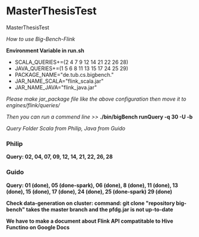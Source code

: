 # MasterThesisTest
MasterThesisTest

*How to use Big-Bench-Flink*

**Environment Variable in run.sh**
- SCALA_QUERIES+=(2 4 7 9 12 14 21 22 26 28)
- JAVA_QUERIES+=(1 5 6 8 11 13 15 17 24 25 29)
- PACKAGE_NAME="de.tub.cs.bigbench."
- JAR_NAME_SCALA="flink_scala.jar"
- JAR_NAME_JAVA="flink_java.jar"

*Please make jar_package file like the above configuration then move it to engines/flink/queries/*

*Then you can run a commend line >>* **./bin/bigBench runQuery -q 30 -U -b**




*Query Folder Scala from Philip, Java from Guido*

### Philip 
**Query: 02, 04, 07, 09, 12, 14, 21, 22, 26, 28**

### Guido
**Query: 01 (done), 05 (done-spark), 06 (done), 8 (done), 11 (done), 13 (done), 15 (done), 17 (done), 24 (done), 25 (done-spark) 29 (done)**

**Check data-generation on cluster: command: git clone "repository big-bench" takes the master branch and the pfdg.jar is not up-to-date**

**We have to make a document about Flink API compatitable to Hive Functino on Google Docs**
